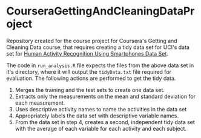 # CourseraGettingAndCleaningDataProject
Repository created for the course project for Coursera's Getting and Cleaning Data course, that requires creating a tidy data set for UCI's data set for <a href="http://archive.ics.uci.edu/ml/datasets/Human+Activity+Recognition+Using+Smartphones">Human Activity Recognition Using Smartphones Data Set</a>.

The code in <code>run_analysis.R</code> file expects the files from the above data set in it's directory, where it will output the <code>tidyData.txt</code> file required for evaluation. The following actions are performed to get the tidy data.

1. Merges the training and the test sets to create one data set.
2. Extracts only the measurements on the mean and standard deviation for each measurement. 
3. Uses descriptive activity names to name the activities in the data set
4. Appropriately labels the data set with descriptive variable names. 
5. From the data set in step 4, creates a second, independent tidy data set with the average of each variable for each activity and each subject.

